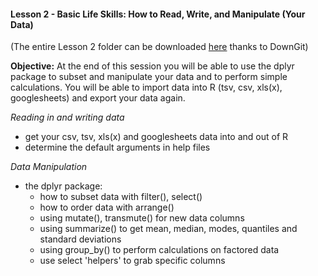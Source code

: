 #### Lesson 2 - Basic Life Skills: How to Read, Write, and Manipulate (Your Data)

(The entire Lesson 2 folder can be downloaded [here](https://minhaskamal.github.io/DownGit/#/home?url=https://github.com/eacton/CAGEF/tree/master/Lesson_2) thanks to DownGit)

**Objective:** At the end of this session you will be able to use the dplyr package to subset and manipulate your data and to perform simple calculations. You will be able to import data into R (tsv, csv, xls(x), googlesheets) and export your data again.

*Reading in and writing data*

-   get your csv, tsv, xls(x) and googlesheets data into and out of R
-   determine the default arguments in help files

*Data Manipulation*

-   the dplyr package:
    -   how to subset data with filter(), select()
    -   how to order data with arrange()
    -   using mutate(), transmute() for new data columns
    -   using summarize() to get mean, median, modes, quantiles and standard deviations
    -   using group\_by() to perform calculations on factored data
    -   use select 'helpers' to grab specific columns
